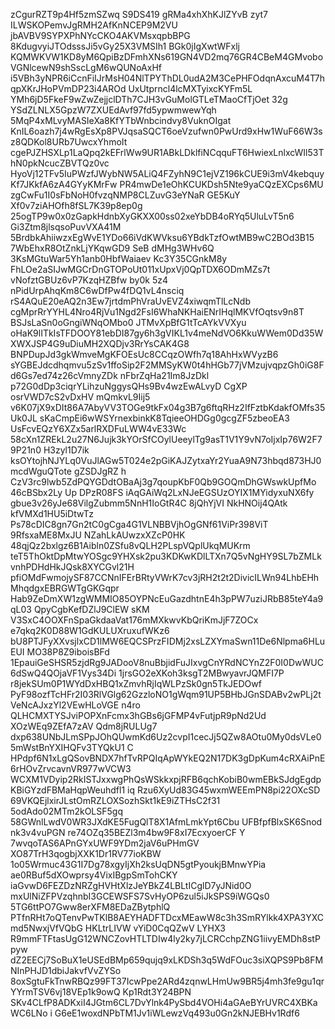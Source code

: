 zCgurRZT9p4Hf5zmSZwq S9DS419 gRMa4xhXhKJlZYvB zyt7 ILWSKOPemvJgRMH2AfKnNCEP9M2VU
jbAVBV9SYPXPhNYcCKO4AKVMsxqpbBPG 8KdugvyiJTOdsssJi5vGy25X3VMSIh1 BGk0jIgXwtWFxlj
KQMWKVW1KD8yM6QpiBzDFmhXNs619GN4VD2mq76GR4CBeM4GMvoboVGNlcewN9shSscLgM6wQUNoAxHf
i5VBh3yNPR6iCcnFiIJrMsH04NlTPYThDL0udA2M3CePHFOdqnAxcuM4T7hqpXKrJHoPVmDP23i4AROd
UxUtprncl4lcMXTyixcKYFm5L YMh6jD5FkeF9wZwZejjclDTh7CJH3vGuMolGTLeTMaoCfTjOet 32g
YSdZLNLX5GpzW7ZXUEdAvf97fd5ypwmwewYqh 5MqP4xMLvyMASIeXa8KfYTbWnbcindvy8VuknOIgat
KnIL6oazh7j4wRgEsXp8PVJqsaSQCT6oeVzufwn0PwUrd9xHw1WuF66W3sz8QDKol8URb7UwcxYhmoIt
cgePJZHSXLp1LaQpq2kEFrlWw9UR1ABkLDklfiNCqquFT6HwiexLnlxcWIl53ThN0pkNcucZBVTQz0vc
HyoVj12TFv5IuPWzfJWybNW5ALiQ4FZyhN9C1ejVZ196kCUE9i3mV4kebquyKf7JKkfA6zA4GYyKMrFw
PR4mwDe1eOhKCUKDsh5Nte9yaCQzEXCps6MU zgCwFu1I0sFbNoH0fvzqNMP8CLZuvG3eYNaR GE5KuY
Xf0v7ziAHOfh8fSL7K39p8ep0g 25ogTP9w0x0zGapkHdnbXyGKXX00ss02xeYbDB4oRYq5UluLvT5n6
Gi3Ztm8jlsqsoPuvVXA41M 5BrdbkAhiiwzxEgWvE1YDo66iVdKWVksu6YBdkTzfOwtMB9wC2BOd3B15
7WbEhxR8OtZnkLjYKqwGD9 SeB dMHg3WHv6Q 3KsMGtuWar5Yh1anb0HbfWaiaev Kc3Y35CGnkM8y
FhLOe2aSIJwMGCrDnGTOPoUt011xUpxVj0QpTDX6ODmMZs7t vNofztGBUz6vP7KzqHZBfw by0k 5z4
nPidUrpAhqKm8C6wDfPw4fDQ1vL4nsciq rS4AQuE20eAQ2n3Ew7jrtdmPhVraUvEVZ4xiwqmTlLcNdb
cgMprRrYYHL4Nro4RjVu1Ngd2FsI6WhaNKHaiENrIHqlMKVfOqtsv9n8T BSJsLaSn0oGngiWNqOMbo0
JTMvXpBfG1tTcAYkVVXyu oHaK9lITkIsTFDOOY81ebDI87gy6h3gVIKL1v4meNdVO6KkuWWem0Dd35W
XWXJSP4G9uDiuMH2XQDjv3RrYsCAK4G8 BNPDupJd3gkWmveMgKFOEsUc8CCqzOWfh7q18AhHxWVyzB6
sYGBEJdcdhqmvu5zSv1ffoSip2F2MMSyKW0t4hHGb77jVMzujvqpzGh0iG8Fd6Gs7ed74z26cVmnyZDk
nFbrZqHa21Im8JzDkl p72G0dDp3ciqrYLihzuNggysQHs9Bv4wzEwALvyD CgXP osrVWD7cS2vDxHV
mQmkvL9Iij5 v6K07jX9xDIt86A7AbyVV3TOGe9tkFx04g3B7g6ftqRHz2IfFztbKdakfOMfs35Uk0JL
sKaCmpEi6wWSYrnexbinkK8TqieeOHDGg0gcgZF5zbeoEA3 UsFcvEQzY6XZx5arlRXDFuLWW4vE33Wc
58cXn1ZREkL2u27N6Jujk3kYOrSfCOylUeeylTg9asT1V1Y9vN7oIjxIp76W2F79P21n0 H3zyl1D7ik
ksOYtojhNJYLq0VuJlAGw5T024e2pGiKAJZytxaYr2YuaA9N73hbqd873HJ0mcdWguQTote gZSDJgRZ
h CzV3rc9lwb5ZdPQYGDdtOBaAj3g7qoupKbF0Qb9GOQmDhGWswkUpfMo 46cBSbx2Ly Up DPzR08FS
iAqGAiWq2LxNJeEGSUzOYIX1MYidyxuNX6fy gbue3v26yJe68VilgZubmm5NnH1IoGtR4C 8jQhYjVI
NkHNOij4QAtk kfVMXd1HU5iDtwTz Ps78cDIC8gn7Gn2tC0gCga4G1VLNBBVjhOgGNf61ViPr398ViT
9RfsxaME8MxJU NZahLkAUwzxXZcP0HK 48qjQz2bxlgz6B1Aibln0ZSfu8vQLH2PLspVQplUkqMUKrm
teT5ThOktDpMtwYOSgc9YHXsk2pu3KDKwKDlLTXn7Q5vNgHY9SL7bZMLkvnhPDHdHkJQsk8XYCGvl21H
pfiOMdFwmojySF87CCNnIFErBRtyVWrK7cv3jRH2t2t2DivicILWn94LhbEHhMhqdgxEBRGWTgGKGqpr
Hab9ZeDmXW1zgWMMIO85OYPNcEuGazdhtnE4h3pPW7uziJRbB85teY4a9qL03 QpyCgbKefDZlJ9ClEW
sKM V3SxC4OOXFnSpaGkdaaVat176mMXkwvKbQriKmJjF7ZOCx e7qkq2K0D88W1GdKULUXruxufWKz6
bU8PTJFyXXvsjlxCD1lMW6EQCSPrzFIDMj2xsLZXYmaSwn11De6Nlpma6HLuEUI MO38P8Z9iboisBFd
1EpauiGeSHSR5zjdRg9JADooV8nuBbjidFuJIxvgCnYRdNCYnZ2F0I0DwWUC6dSwQ4QOjaVF1Vys34Di
1jrsGO2eXKoh3ksgT2MBwyavrJQMFI7P r8jekSUm0P1WYdDxHBQ1xZmvhRjIqWLPzSk0gn5TkJEDOwf
PyF98ozfTcHFr2I03RlVGlg62GzzloNO1gWqm91UP5BHbJGnSDABv2wPLj2tVeNcAJxzYl2VEwHLoVGE
n4ro QLHCMXTYSJviPOPXnFcmx3hGBs6jGFMP4vFutjpR9pNd2Ud XOzWEq9ZEfA7zAV Qdm8jRULUg7
dxp638UNbJLmSPpJOhQUwmKd6Uz2cvpI1cecJj5QZw8AOtu0My0dsVLe05mWstBnYXIHQFv3TYQkU1 C
HPdpf6N1xLgQSovBNDX7hfTvRPQIqApWYkEQ2N17DK3gDpKum4cRXAiPnE6rHOvZrvcavnVR977wVCW3
WCXM1VDyip2RkISTJxxwgPhQsWSkkxpjRFB6qchKobiB0wmEBkSJdgEgdpKBiGYzdFBMaHqpWeuhdfl1
 iq Rzu6XyUd83G45wxmWEEmPN8pi22OXcSD 69VKQEjlxirJLstOmRZLOXSozhSkt1kE9iZTHsC2f31
5odAdo02MTm2kOLSF5gq 58GWnlLwdV0WR3JXdKE5FugQlT8X1AfmLmkYpt6Cbu UFBfpfBlxSK6Snod
nk3v4vuPGN re74OZq35BEZl3m4bw9F8xI7EcxyoerCF Y 7wvqoTAS6APnGYxUWF9YDm2jaV6uPHmGV
XO87TrH3qogbjXXK1Dr1RV77ioKBW 1o05Wrmuc43G1I7Dg78xgyIjXh2ksUqDN5gtPyoukjBMnwYPia
ae0RBuf5dXOwprsy4VixIBgpSmTohCKY iaGvwD6FEZDzNRZgHVHtXlzJeYBkZ4LBLtICglD7yJNid0O
mxUlNiZFPVzqhnbI3GCEWSFS7SvHyOP6zul5iJkSPS9iWGQs0 5TG6ttPO7Gww8erXFM8EDaZBytphlQ
PTfnRHt7oQTenvPwTKlB8AEYHADFTDcxMEawW8c3h3SmRYlkk4XPA3YXCmd5NwxjVfVQbG HKLtrLIVW
vYiD0CqQZwV LYHX3 R9mmFTFtasUgG12WNCZovHTLTDIw4ly2ky7jLCRCchpZNG1iivyEMDh8stPpyw
dZ2EECj7SoBuX1eUSEdBMp659qujq9xLKDSh3q5WdFOuc3siXQPS9Pb8FMNInPHJD1dbiJakvfVvZYSo
8oxSgtuFkTnwRBQz99FT37IcwPpe2ARd4zqnwLHmUw9BR5j4mh3fe9gu1qrYYrmTSV6vj18VEp1k9owQ
Kp1Rdt3Y24BPN SKv4CLfP8ADKxiI4JGtm6CL7DvYlnk4PySbd4VOHi4aGAeBYrUVRC4XBKaWC6LNo i
G6eE1woxdNPbTM1Jv1iWLewzVq493u0Gn2kNJEBHv1Rdf6
